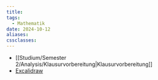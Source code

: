 ```yaml
---
title: 
tags:
  - Mathematik
date: 2024-10-12
aliases: 
cssclasses:
---
```

- [[Studium/Semester 2/Analysis/Klausurvorbereitung|Klausurvorbereitung]]
- [Excalidraw](https://github.com/MomdAli/Angewandte-Informatik/tree/v4/content/Excalidraw/Analysis)
